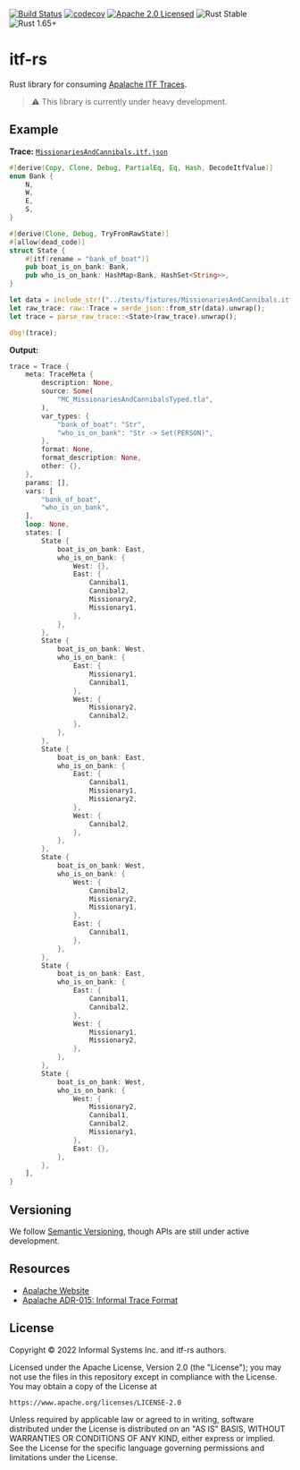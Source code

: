 
[![Build Status][build-image]][build-link]
[![codecov][codecov-image]][codecov-link]
[![Apache 2.0 Licensed][license-image]][license-link]
![Rust Stable][rustc-image]
![Rust 1.65+][rustc-version]

# itf-rs

Rust library for consuming [Apalache ITF Traces][itf-adr].

> ⚠️  This library is currently under heavy development.

## Example

**Trace:** [`MissionariesAndCannibals.itf.json`](./apalache-itf/tests/fixtures/MissionariesAndCannibals.itf.json)

```rust
#[derive(Copy, Clone, Debug, PartialEq, Eq, Hash, DecodeItfValue)]
enum Bank {
    N,
    W,
    E,
    S,
}

#[derive(Clone, Debug, TryFromRawState)]
#[allow(dead_code)]
struct State {
    #[itf(rename = "bank_of_boat")]
    pub boat_is_on_bank: Bank,
    pub who_is_on_bank: HashMap<Bank, HashSet<String>>,
}

let data = include_str!("../tests/fixtures/MissionariesAndCannibals.itf.json");
let raw_trace: raw::Trace = serde_json::from_str(data).unwrap();
let trace = parse_raw_trace::<State>(raw_trace).unwrap();

dbg!(trace);
```

**Output:**

```rust
trace = Trace {
    meta: TraceMeta {
        description: None,
        source: Some(
            "MC_MissionariesAndCannibalsTyped.tla",
        ),
        var_types: {
            "bank_of_boat": "Str",
            "who_is_on_bank": "Str -> Set(PERSON)",
        },
        format: None,
        format_description: None,
        other: {},
    },
    params: [],
    vars: [
        "bank_of_boat",
        "who_is_on_bank",
    ],
    loop: None,
    states: [
        State {
            boat_is_on_bank: East,
            who_is_on_bank: {
                West: {},
                East: {
                    Cannibal1,
                    Cannibal2,
                    Missionary2,
                    Missionary1,
                },
            },
        },
        State {
            boat_is_on_bank: West,
            who_is_on_bank: {
                East: {
                    Missionary1,
                    Cannibal1,
                },
                West: {
                    Missionary2,
                    Cannibal2,
                },
            },
        },
        State {
            boat_is_on_bank: East,
            who_is_on_bank: {
                East: {
                    Cannibal1,
                    Missionary1,
                    Missionary2,
                },
                West: {
                    Cannibal2,
                },
            },
        },
        State {
            boat_is_on_bank: West,
            who_is_on_bank: {
                West: {
                    Cannibal2,
                    Missionary2,
                    Missionary1,
                },
                East: {
                    Cannibal1,
                },
            },
        },
        State {
            boat_is_on_bank: East,
            who_is_on_bank: {
                East: {
                    Cannibal1,
                    Cannibal2,
                },
                West: {
                    Missionary1,
                    Missionary2,
                },
            },
        },
        State {
            boat_is_on_bank: West,
            who_is_on_bank: {
                West: {
                    Missionary2,
                    Cannibal1,
                    Cannibal2,
                    Missionary1,
                },
                East: {},
            },
        },
    ],
}
```

## Versioning

We follow [Semantic Versioning](https://semver.org), though APIs are still under active development.

## Resources

- [Apalache Website][apalache]
- [Apalache ADR-015: Informal Trace Format][itf-adr]

## License

Copyright © 2022 Informal Systems Inc. and itf-rs authors.

Licensed under the Apache License, Version 2.0 (the "License"); you may not use the files in this repository except in compliance with the License. You may obtain a copy of the License at

    https://www.apache.org/licenses/LICENSE-2.0

Unless required by applicable law or agreed to in writing, software distributed under the License is distributed on an "AS IS" BASIS, WITHOUT WARRANTIES OR CONDITIONS OF ANY KIND, either express or implied. See the License for the specific language governing permissions and limitations under the License.

[apalache]: http://apalache.informal.systems
[itf-adr]: https://apalache.informal.systems/docs/adr/015adr-trace.html

[build-image]: https://github.com/informalsystems/itf-rs/workflows/Rust/badge.svg
[build-link]: https://github.com/informalsystems/itf-rs/actions?query=workflow%3ARust
[codecov-image]: https://codecov.io/github/informalsystems/itf-rs/branch/main/graph/badge.svg?token=6LFLG9ILD1
[codecov-link]: https://codecov.io/github/informalsystems/itf-rs
[license-image]: https://img.shields.io/badge/license-Apache_2.0-blue.svg
[license-link]: https://github.com/informalsystems/itf-rs/blob/master/LICENSE
[rustc-image]: https://img.shields.io/badge/rustc-stable-blue.svg
[rustc-version]: https://img.shields.io/badge/rustc-1.65+-blue.svg

